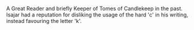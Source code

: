 A Great Reader and briefly Keeper of Tomes of Candlekeep in the past. Isajar had a reputation for disliking the usage of the hard 'c' in his writing, instead favouring the letter 'k'.